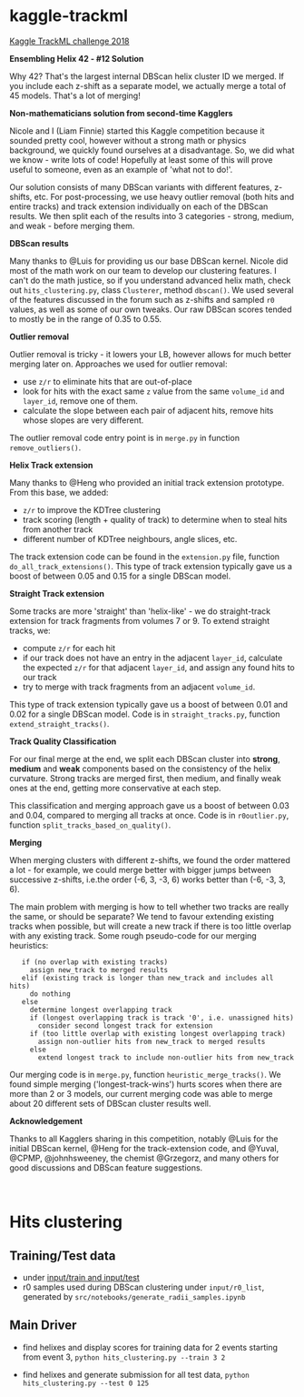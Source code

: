 # kaggle-trackml
[Kaggle TrackML challenge 2018](https://www.kaggle.com/c/trackml-particle-identification)

**Ensembling Helix 42 - #12 Solution**

Why 42? That's the largest internal DBScan helix cluster ID we merged. If you include each z-shift as a separate model, we actually merge a total of 45 models. That's a lot of merging!

**Non-mathematicians solution from second-time Kagglers**

Nicole and I (Liam Finnie) started this Kaggle competition because it sounded pretty cool, however without a strong math or physics background, we quickly found ourselves at a disadvantage. So, we did what we know - write lots of code! Hopefully at least some of this will prove useful to someone, even as an example of 'what not to do!'.

Our solution consists of many DBScan variants with different features, z-shifts, etc. For post-processing, we use heavy outlier removal (both hits and entire tracks) and track extension individually on each of the DBScan results. We then split each of the results into 3 categories - strong, medium, and weak - before merging them.

**DBScan results**

Many thanks to @Luis for providing us our base DBScan kernel. Nicole did most of the math work on our team to develop our clustering features. I can't do the math justice, so if you understand advanced helix math, check out `hits_clustering.py`, class `Clusterer`, method `dbscan()`. We used several of the features discussed in the forum such as z-shifts and sampled `r0` values, as well as some of our own tweaks. Our raw DBScan scores tended to mostly be in the range of 0.35 to 0.55.

**Outlier removal**

Outlier removal is tricky - it lowers your LB, however allows for much better merging later on. Approaches we used for outlier removal:
- use `z/r` to eliminate hits that are out-of-place
- look for hits with the exact same `z` value from the same `volume_id` and `layer_id`, remove one of them.
- calculate the slope between each pair of adjacent hits, remove hits whose slopes are very different.

The outlier removal code entry point is in `merge.py` in function `remove_outliers()`.

**Helix Track extension**

Many thanks to @Heng who provided an initial track extension prototype. From this base, we added:
- `z/r` to improve the KDTree clustering
- track scoring (length + quality of track) to determine when to steal hits from another track
- different number of KDTree neighbours, angle slices, etc.

The track extension code can be found in the `extension.py` file, function `do_all_track_extensions()`. This type of track extension typically gave us a boost of between 0.05 and 0.15 for a single DBScan model.

**Straight Track extension**

Some tracks are more 'straight' than 'helix-like' - we do straight-track extension for track fragments from volumes 7 or 9. To extend straight tracks, we:
- compute `z/r` for each hit
- if our track does not have an entry in the adjacent `layer_id`, calculate the expected `z/r` for that adjacent `layer_id`, and assign any found hits to our track
- try to merge with track fragments from an adjacent `volume_id`.
    
This type of track extension typically gave us a boost of between 0.01 and 0.02 for a single DBScan model. Code is in `straight_tracks.py`, function `extend_straight_tracks()`.

**Track Quality Classification**

For our final merge at the end, we split each DBScan cluster into **strong**, **medium** and **weak** components based on the consistency of the helix curvature. Strong tracks are merged first, then medium, and finally weak ones at the end, getting more conservative at each step.

This classification and merging approach gave us a boost of between 0.03 and 0.04, compared to merging all tracks at once. Code is in `r0outlier.py`, function `split_tracks_based_on_quality()`.

**Merging**

When merging clusters with different z-shifts, we found the order mattered a lot - for example, we could merge better with bigger jumps between successive z-shifts, i.e.the order (-6, 3, -3, 6) works better than (-6, -3, 3, 6).

The main problem with merging is how to tell whether two tracks are really the same, or should be separate? We tend to favour extending existing tracks when possible, but will create a new track if there is too little overlap with any existing track. Some rough pseudo-code for our merging heuristics:
```foreach new_track in new_tracks:
   if (no overlap with existing tracks)
     assign new_track to merged results
   elif (existing track is longer than new_track and includes all hits)
     do nothing
   else
     determine longest overlapping track
     if (longest overlapping track is track '0', i.e. unassigned hits)
       consider second longest track for extension
     if (too little overlap with existing longest overlapping track)
       assign non-outlier hits from new_track to merged results
     else
       extend longest track to include non-outlier hits from new_track
```

Our merging code is in `merge.py`, function `heuristic_merge_tracks()`. We found simple merging ('longest-track-wins') hurts scores when there are more than 2 or 3 models, our current merging code was able to merge about 20 different sets of DBScan cluster results well.


**Acknowledgement**

Thanks to all Kagglers sharing in this competition, notably @Luis for the initial DBScan kernel, @Heng for the track-extension code, and @Yuval, @CPMP, @johnhsweeney, the chemist @Grzegorz, and many others for good discussions and DBScan feature suggestions.

<br>

# Hits clustering

## Training/Test data
- under [input/train and input/test](https://www.kaggle.com/c/trackml-particle-identification/data)
- r0 samples used during DBScan clustering under `input/r0_list`, generated by `src/notebooks/generate_radii_samples.ipynb`

## Main Driver

- find helixes and display scores for training data for 2 events starting from event 3, `python hits_clustering.py --train 3 2`

- find helixes and generate submission for all test data, `python hits_clustering.py --test 0 125`
